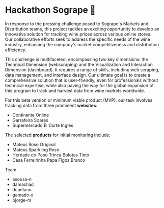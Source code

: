 # Hackathon Sogrape 🍇
In response to the pressing challenge posed to Sogrape's Markets and Distribution teams, this project tackles an exciting opportunity 
to develop an innovative solution for tracking wine prices across various online stores. Our collaborative efforts seek to address the 
specific needs of the wine industry, enhancing the company's market competitiveness and distribution efficiency.

This challenge is multifaceted, encompassing two key dimensions: the Technical Dimension (webscraping) and the Visualization and 
Interaction Dimension (dashboard). 
It requires a range of skills, including web scraping, data management, and interface design. 
Our ultimate goal is to create a comprehensive 
solution that is user-friendly, even for professionals without technical expertise, while also paving the way for the global expansion of this
program to track and harvest data from wine markets worldwide.

For this beta version or minimum viable product (MVP), our task involves tracking data from three prominent **websites**: 
- Continente Online
- Garrafeira Soares
- Supermercado El Corte Inglés   
   
The selected **products** for initial monitoring include:
- Mateus Rose Original
- Mateus Sparkling Rose
- Herdade do Peso Trinca Bolotas Tinto
- Casa Ferreirinha Papa Figos Branco

Team
- asousa-n
- damachad
- dcaetano
- gamado-x
- bjorge-m
